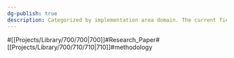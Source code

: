 ```yaml
---
dg-publish: true
description: Categorized by implementation area domain. The current field is methodology
---
```

#[[Projects/Library/700/700\|700]]#Research_Paper#[[Projects/Library/700/710/710\|710]]#methodology





